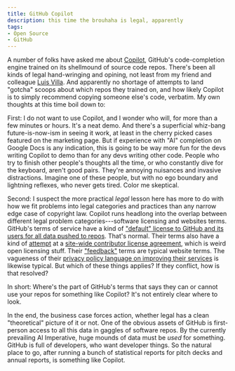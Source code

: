 ```yaml
---
title: GitHub Copilot
description: this time the brouhaha is legal, apparently
tags:
- Open Source
- GitHub
---
```


A number of folks have asked me about [Copilot](https://copilot.github.com/), GitHub's code-completion engine trained on its shellmound of source code repos.  There's been all kinds of legal hand-wringing and opining, not least from my friend and colleague [Luis Villa](https://twitter.com/luis_in_brief).  And apparently no shortage of attempts to land "gotcha" scoops about which repos they trained on, and how likely Copilot is to simply recommend copying someone else's code, verbatim.  My own thoughts at this time boil down to:

First: I do not want to use Copilot, and I wonder who will, for more than a few minutes or hours.  It's a neat demo.  And there's a superficial whiz-bang future-is-now-ism in seeing it work, at least in the cherry picked cases featured on the marketing page.  But if experience with "AI" completion on Google Docs is any indication, this is going to be way more fun for the devs writing Copilot to demo than for any devs writing other code.  People who try to finish other people's thoughts all the time, or who constantly dive for the keyboard, aren't good pairs.  They're annoying nuisances and invasive distractions.  Imagine one of these people, but with no ego boundary and lightning reflexes, who never gets tired.  Color me skeptical.

Second: I suspect the more practical _legal_ lesson here has more to do with how we fit problems into legal categories and practices than any narrow edge case of copyright law.  Copilot runs headlong into the overlap between different legal problem categories---software licensing and websites terms.  GitHub's terms of service have a kind of ["default" license to GitHub and its users for all data pushed to repos](https://docs.github.com/en/github/site-policy/github-terms-of-service#4-license-grant-to-us).  That's normal.  Their terms also have a kind of [attempt](https://writing.kemitchell.com/2017/02/16/Against-Legislating-the-Nonobvious.html) at a [site-wide contributor license agreement](https://docs.github.com/en/github/site-policy/github-terms-of-service#6-contributions-under-repository-license), which is weird open licensing stuff.  Their ["feedback"](https://docs.github.com/en/github/site-policy/github-terms-of-service#3-feedback) terms are typical website terms.  The vagueness of their [privacy policy language on improving their services](https://docs.github.com/en/github/site-policy/github-privacy-statement#how-github-uses-your-information) is likewise typical.  But which of these things applies?  If they conflict, how is that resolved?

In short: Where's the part of GitHub's terms that says they can or cannot use your repos for something like Copilot?  It's not entirely clear where to look.

In the end, the business case forces action, whether legal has a clean "theoretical" picture of it or not.  One of the obvious assets of GitHub is first-person access to all this data in gaggles of software repos.  By the currently prevailing AI Imperative, huge mounds of data must be _used_ for something.  GitHub is full of developers, who want developer things.  So the natural place to go, after running a bunch of statistical reports for pitch decks and annual reports, is something like Copilot.
